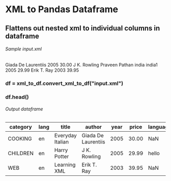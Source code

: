 # XML to Pandas Dataframe
## Flattens out nested xml to individual columns in dataframe

###### Sample input.xml
<bookstore>
<book category="COOKING">
    <title lang="en">Everyday Italian</title>
    <author>Giada De Laurentiis</author>
    <year>2005</year>
    <price>30.00</price>
  </book>
  <book category="CHILDREN">
    <title lang="en" language="hello">Harry Potter</title>
    <author>J K. Rowling</author>
    <cricketers>
        <cricketer1>Praveen</cricketer1>
        <cricketer2>Pathan</cricketer2>
        <country>india</country>
        <country>india1</country>
      </cricketers>
    <year>2005</year>
    <price>29.99</price>
  </book>
  <book category="WEB">
    <title lang="en">Learning XML</title>
    <author>Erik T. Ray</author>
    <year>2003</year>
    <price>39.95</price>
  </book>
</bookstore>

### df = xml_to_df.convert_xml_to_df("input.xml")
### df.head()
###### Output dataframe

category |	lang |	title |	author |	year |	price |	language |	cricketer1 |	cricketer2 |	country
-------- | -------- | -------- | -------- | -------- | -------- | -------- | -------- | -------- | -------- |
COOKING |	en |	Everyday Italian |	Giada De Laurentiis |	2005 |	30.00 |	NaN |	NaN |	NaN |	NaN
CHILDREN |	en |	Harry Potter |	J K. Rowling |	2005 |	29.99 |	hello	| Praveen |	Pathan |	[india, india1]
WEB |	en |	Learning XML |	Erik T. Ray |	2003 |	39.95 |	NaN |	NaN |	NaN |	NaN